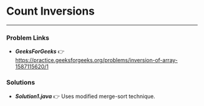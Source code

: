 # Count Inversions

---

### Problem Links
- **_GeeksForGeeks_** :point_right: https://practice.geeksforgeeks.org/problems/inversion-of-array-1587115620/1

### Solutions
- **_Solution1.java_** :point_right: Uses modified merge-sort technique.
